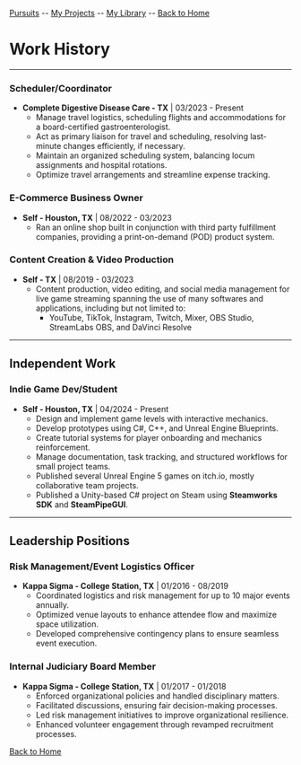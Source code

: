 [Pursuits](activedev.md)  --  [My Projects](projects.md)  --  [My Library](mylib.md)  --  [Back to Home](index.md)

# Work History  
---

### Scheduler/Coordinator  
- **Complete Digestive Disease Care - TX** | 03/2023 - Present
  - Manage travel logistics, scheduling flights and accommodations for a board-certified gastroenterologist.  
  - Act as primary liaison for travel and scheduling, resolving last-minute changes efficiently, if necessary.  
  - Maintain an organized scheduling system, balancing locum assignments and hospital rotations.  
  - Optimize travel arrangements and streamline expense tracking.
 
### E-Commerce Business Owner
- **Self - Houston, TX** | 08/2022 - 03/2023
  - Ran an online shop built in conjunction with third party fulfillment companies, providing a print-on-demand (POD) product system.
 
### Content Creation & Video Production
- **Self - TX** | 08/2019 - 03/2023 
  - Content production, video editing, and social media management for live game streaming spanning the use of many softwares and applications, including but not limited to:
    - YouTube, TikTok, Instagram, Twitch, Mixer, OBS Studio, StreamLabs OBS, and DaVinci Resolve
   
---

## Independent Work
### Indie Game Dev/Student
- **Self - Houston, TX**  | 04/2024 - Present
  - Design and implement game levels with interactive mechanics.  
  - Develop prototypes using C#, C++, and Unreal Engine Blueprints.  
  - Create tutorial systems for player onboarding and mechanics reinforcement.  
  - Manage documentation, task tracking, and structured workflows for small project teams.
  - Published several Unreal Engine 5 games on itch.io, mostly collaborative team projects.
  - Published a Unity-based C# project on Steam using **Steamworks SDK** and **SteamPipeGUI**.

---

## Leadership Positions

### Risk Management/Event Logistics Officer  
- **Kappa Sigma - College Station, TX** | 01/2016 - 08/2019
  - Coordinated logistics and risk management for up to 10 major events annually.  
  - Optimized venue layouts to enhance attendee flow and maximize space utilization.  
  - Developed comprehensive contingency plans to ensure seamless event execution.  

### Internal Judiciary Board Member  
- **Kappa Sigma - College Station, TX** | 01/2017 - 01/2018
  - Enforced organizational policies and handled disciplinary matters.  
  - Facilitated discussions, ensuring fair decision-making processes.  
  - Led risk management initiatives to improve organizational resilience.  
  - Enhanced volunteer engagement through revamped recruitment processes.  

[Back to Home](index.md)
